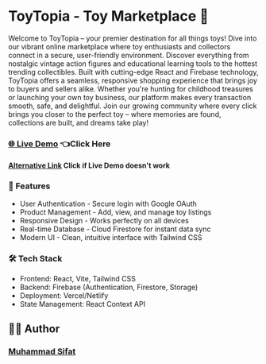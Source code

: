 # ToyTopia - Toy Marketplace 🧸
Welcome to ToyTopia – your premier destination for all things toys! Dive into our vibrant online marketplace where toy enthusiasts and collectors connect in a secure, user-friendly environment. Discover everything from nostalgic vintage action figures and educational learning tools to the hottest trending collectibles. Built with cutting-edge React and Firebase technology, ToyTopia offers a seamless, responsive shopping experience that brings joy to buyers and sellers alike. Whether you're hunting for childhood treasures or launching your own toy business, our platform makes every transaction smooth, safe, and delightful. Join our growing community where every click brings you closer to the perfect toy – where memories are found, collections are built, and dreams take play!

### [🌐 Live Demo](https://toytopia-mdsifat-dev-firebase.web.app/) 👈Click Here

#### [Alternative Link](https://toytopia-mdsifat-dev.netlify.app/) Click if Live Demo doesn't work


### 🚀 Features
- User Authentication - Secure login with Google OAuth
- Product Management - Add, view, and manage toy listings
- Responsive Design - Works perfectly on all devices
- Real-time Database - Cloud Firestore for instant data sync
- Modern UI - Clean, intuitive interface with Tailwind CSS

### 🛠️ Tech Stack
- Frontend: React, Vite, Tailwind CSS
- Backend: Firebase (Authentication, Firestore, Storage)
- Deployment: Vercel/Netlify
- State Management: React Context API

## 👨‍💻 Author
### [Muhammad Sifat](https://github.com/mdsifat-dev)
